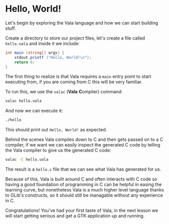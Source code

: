 # Hello, World!

Let's begin by exploring the Vala language and how we can start building stuff.

Create a directory to store our project files, let's create a file called `hello.vala` and inside it we include:

```cs
int main (string[] args) {
    stdout.printf ("Hello, World!\n");
    return 0;
}
```

The first thing to realize is that Vala requires a `main` entry point to start executing from, if you are coming from C this will be very familiar.

To run this, we use the `valac` (**Vala** **C**ompiler) command:

```sh
valac hello.vala
```

And now we can execute it:

```sh
./hello
```

This should print out `Hello, World!` as expected.

Behind the scenes Vala compiles down to C and then gets passed on to a C compiler, if we want we can easily inspect the generated C code by telling the Vala compiler to give us the generated C code:

```sh
valac -C hello.vala
```

The result is a `hello.c` file that we can see what Vala has generated for us.

Because of this, Vala is built around C and often interacts with C code so having a good foundation of programming in C can be helpful in easing the learning curve, but nonetheless Vala is a much higher level language thanks to GLib's constructs, so it should still be managable without any experience in C.

Congratulations! You've had your first taste of Vala, in the next lesson we will start getting serious and get a GTK application up and running.

